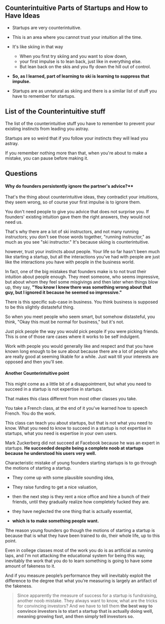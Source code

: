
 ## Counterintuitive Parts of Startups and How to Have Ideas
 
- Startups are very counterintuitive.
- This is an area where you cannot trust your intuition all the time.
- It's like skiing in that way 
  - When you first try skiing and you want to slow down,
  - your first impulse is to lean back, just like in everything else.
  - But lean back on the skis and you fly down the hill out of control.

- **So, as I learned, part of learning to ski is learning to suppress that impulse.**
  
- Startups are as unnatural as skiing and there is a similar list of stuff you have to remember for startups. 

## List of the Counterintuitive stuff

The list of the counterintuitive stuff you have to remember to prevent your existing instincts from leading you astray.

Startups are so weird that if you follow your instincts they will lead you astray.

If you remember nothing more than that, when you're about to make a mistake, you can pause before making it. 

## Questions

#### Why do founders persistently ignore the partner's advice?**

That's the thing about counterintuitive ideas, they contradict your intuitions, they seem wrong, so of course your first impulse is to ignore them.

You don't need people to give you advice that does not surprise you. If founders' existing intuition gave them the right answers, they would not need us. 

That's why there are a lot of ski instructors, and not many running instructors; you don't see those words together, "running instructor," as much as you see "ski instructor." It's because skiing is counterintuitive.

however, trust your instincts about people. Your life so far hasn't been much like starting a startup, but all the interactions you've had with people are just like the interactions you have with people in the business world.

In fact, one of the big mistakes that founders make is to not trust their intuition about people enough.
They meet someone, who seems impressive, but about whom they feel some misgivings and then later when things blow up, they say, 
 **"You know I knew there was something wrong about that guy, but I ignored it because he seemed so impressive."**
 
There is this specific sub-case in business. You think business is supposed to be this slightly distasteful thing.

So when you meet people who seem smart, but somehow distasteful, you think, "Okay this must be normal for business," but it's not.

Just pick people the way you would pick people if you were picking friends. This is one of those rare cases where it works to be self indulgent. 

Work with people you would generally like and respect and that you have known long enough to be sure about because there are a lot of people who are really good at seeming likable for a while. Just wait till your interests are opposed and then you'll see.

#### Another Counterintuitive point

This might come as a little bit of a disappointment, but what you need to succeed in a startup is not expertise in startups. 

That makes this class different from most other classes you take.

You take a French class, at the end of it you've learned how to speech French. You do the work.

This class can teach you about startups, but that is not what you need to know. What you need to know to succeed in a startup is not expertise in startups, what you need is expertise in your own users.

Mark Zuckerberg did not succeed at Facebook because he was an expert in startups.
**He succeeded despite being a complete noob at startups because he understood his users very well.**


Characteristic mistake of young founders starting startups is to go through the motions of starting a startup.

- They come up with some plausible sounding idea,
- They raise funding to get a nice valuation, 

- then the next step is they rent a nice office and hire a bunch of their friends, until they gradually realize how completely fucked they are.

- they have neglected the one thing that is actually essential,
 - **which is to make something people want.**
 
Tthe reason young founders go though the motions of starting a startup is because that is what they have been trained to do, their whole life, up to this point.

Even in college classes most of the work you do is as artificial as running laps, and I'm not attacking the educational system for being this way, 
inevitably the work that you do to learn something is going to have some amount of fakeness to it. 

And if you measure people’s performance they will inevitably exploit the difference to the degree that what you’re measuring is largely an artifact of the fakeness.

> Since apparently the measure of success for a startup is fundraising, another noob mistake. They always want to know, what are the tricks for convincing investors? 
And we have to tell them **the best way to convince investors is to start a startup that is actually doing well, meaning growing fast, and then simply tell investors so.**
 
 
 
 
 
 
